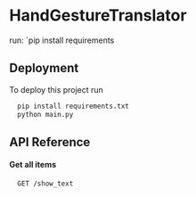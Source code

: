 
# HandGestureTranslator


run: `pip install requirements
## Deployment

To deploy this project run

```bash
  pip install requirements.txt
  python main.py
```



## API Reference

#### Get all items

```http
  GET /show_text
```

